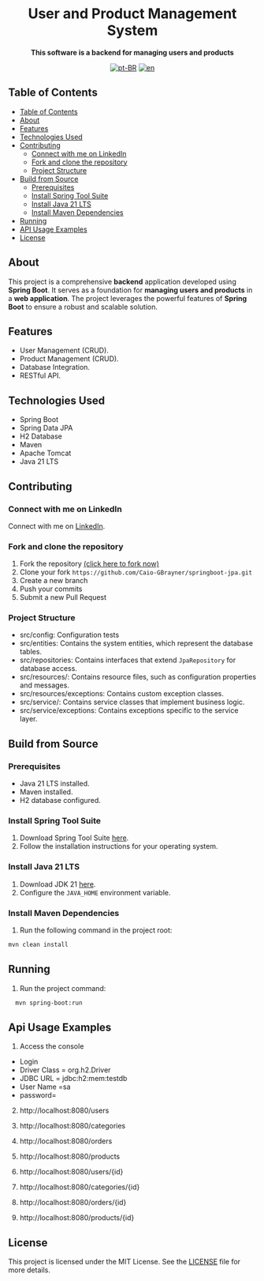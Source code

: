 <div align="center">

<h1 align="center">User and Product Management System</h1>

<p align="center">
    <strong>This software is a backend for managing users and products</strong>
</p>

[![pt-BR](https://img.shields.io/badge/lang-pt--BR-green.svg)](./docs/README.pt-br.md)
[![en](https://img.shields.io/badge/lang-en-red.svg)](./README.md)

</div>

## Table of Contents

- [Table of Contents](#table-of-contents)
- [About](#about)
- [Features](#features)
- [Technologies Used](#technologies-used)
- [Contributing](#contributing)
  - [Connect with me on LinkedIn](#connect-with-me-on-linkedin)
  - [Fork and clone the repository](#fork-and-clone-the-repository)
  - [Project Structure](#project-structure)
- [Build from Source](#build-from-source)
  - [Prerequisites](#prerequisites)
  - [Install Spring Tool Suite](#install-spring-tool-suite)
  - [Install Java 21 LTS](#install-java-21-lts)
  - [Install Maven Dependencies](#install-maven-dependencies)
- [Running](#running)
- [API Usage Examples](#api-usage-examples)
- [License](#license)

## About
This project is a comprehensive **backend** application developed using **Spring Boot**. It serves as a foundation for **managing users and products** in a **web application**. The project leverages the powerful features of **Spring Boot** to ensure a robust and scalable solution.

## Features

- User Management (CRUD).
- Product Management (CRUD).
- Database Integration.
- RESTful API.

## Technologies Used

- Spring Boot
- Spring Data JPA
- H2 Database
- Maven
- Apache Tomcat
- Java 21 LTS

## Contributing

### Connect with me on LinkedIn

Connect with me on [LinkedIn](https://www.linkedin.com/in/caiogomesbrayner).

### Fork and clone the repository

1. Fork the repository [(click here to fork now)](https://github.com/Caio-GBrayner/springboot-jpa)
2. Clone your fork `https://github.com/Caio-GBrayner/springboot-jpa.git`
3. Create a new branch
4. Push your commits
5. Submit a new Pull Request

### Project Structure

- src/config: Configuration tests
- src/entities: Contains the system entities, which represent the database tables.
- src/repositories: Contains interfaces that extend `JpaRepository` for database access.
- src/resources/: Contains resource files, such as configuration properties and messages.
- src/resources/exceptions: Contains custom exception classes.
- src/service/: Contains service classes that implement business logic.
- src/service/exceptions: Contains exceptions specific to the service layer.

## Build from Source

### Prerequisites

- Java 21 LTS installed.
- Maven installed.
- H2 database configured.

### Install Spring Tool Suite

1. Download Spring Tool Suite [here](https://spring.io/tools).
2. Follow the installation instructions for your operating system.

### Install Java 21 LTS

1. Download JDK 21 [here](https://www.oracle.com/java/technologies/javase-jdk21-downloads.html).
2. Configure the `JAVA_HOME` environment variable.

### Install Maven Dependencies

1. Run the following command in the project root:
```bash
mvn clean install
```
## Running

1. Run the project command:
```bash
  mvn spring-boot:run
```

## Api Usage Examples

1. Access the console
- Login
 - Driver Class = org.h2.Driver
 - JDBC URL = jdbc:h2:mem:testdb
 - User Name =sa
 - password=

2. http://localhost:8080/users

3. http://localhost:8080/categories

4. http://localhost:8080/orders

5. http://localhost:8080/products

6. http://localhost:8080/users/{id}

7. http://localhost:8080/categories/{id}

8. http://localhost:8080/orders/{id}

9. http://localhost:8080/products/{id}
 
## License

This project is licensed under the MIT License. See the [LICENSE](LICENSE) file for more details.